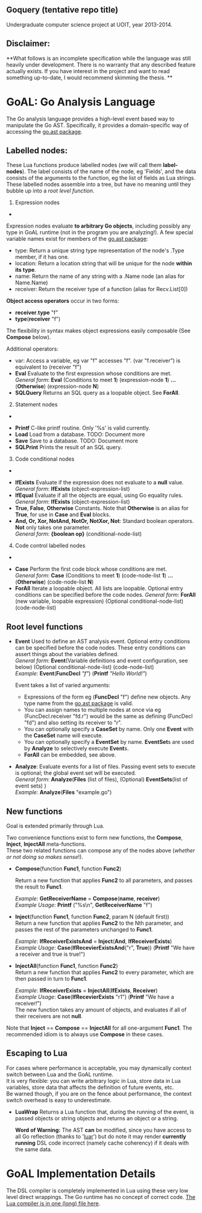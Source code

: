 Goquery (tentative repo title)
-
Undergraduate computer science project at UOIT, year 2013-2014.  

Disclaimer: 
-

**What follows is an incomplete specification while the language was still heavily under development. There is no warranty that any described feature actually exists. If you have interest in the project and want to read something up-to-date, I would recommend skimming the thesis. **

GoAL: Go Analysis Language
=

The Go analysis language provides a high-level event based way to manipulate the Go AST. Specifically, it provides a domain-specific way of accessing the [go.ast package](http://golang.org/pkg/go/ast/).

Labelled nodes:
-
These Lua functions produce labelled nodes (we will call them **label-nodes**). The label consists of the name of the node, eg 'Fields', and the data consists of the arguments to the function, eg the list of fields as Lua strings. These labelled nodes assemble into a tree, but have no meaning until they bubble up into a *root level function*.


1) Expression nodes
-

Expression nodes evaluate **to arbitrary Go objects**, including possibly any type in GoAL runtime (not in the program you are analyzing!).
A few special variable names exist for members of the [go.ast package](http://golang.org/pkg/go/ast/):

+ type: Return a unique string type representation of the node's .Type member, if it has one.
+ location: Return a location string that will be unique for the node **within its type**.
+ name: Return the name of any string with a .Name node (an alias for Name.Name)
+ receiver: Return the receiver type of a function (alias for Recv.List[0])

**Object access operators** occur in two forms:  

+ **receiver**.**type** "f"
+ **type**(**receiver** "f")
    
The flexibility in syntax makes object expressions easily composable (See **Compose** below).

Additional operators:

+ var: Access a variable, eg var "f" accesses "f". (var "f.receiver") is equivalent to (receiver "f")
+ **Eval** Evaluate to the first expression whose conditions are met.  
    *General form*: **Eval** (Conditions to meet **1**) (expression-node **1**) **...** (**Otherwise**) (expression-node **N**) 
+ **SQLQuery** Returns an SQL query as a loopable object. See **ForAll**.

2) Statement nodes
-
+ **Printf** C-like printf routine. Only '%s' is valid currently.
+ **Load** Load from a database. TODO: Document more
+ **Save** Save to a database. TODO: Document more
+ **SQLPrint** Prints the result of an SQL query.

3) Code conditional nodes
-
+ **IfExists** Evaluate if the expression does not evaluate to a **null** value.  
    *General form*: **IfExists** (object-expression-list)
+ **IfEqual** Evaluate if all the objects are equal, using Go equality rules.  
    *General form*: **IfExists** (object-expression-list)
+ **True**, **False**, **Otherwise** Constants. Note that **Otherwise** is an alias for **True**, for use in **Case** and **Eval** blocks.
+ **And, Or, Xor, NotAnd, NotOr, NotXor, Not**: Standard boolean operators. **Not** only takes one parameter.  
    *General form*: **{boolean op}** (conditional-node-list)

4) Code control labelled nodes
-
+ **Case** Perform the first code block whose conditions are met.  
    *General form*: **Case** (Conditions to meet **1**) (code-node-list **1**) **...** (**Otherwise**) (code-node-list **N**) 
+ **ForAll** Iterate a loopable object. All lists are loopable. Optional entry conditions can be specified before the code nodes.
    *General form*: **ForAll** (new variable, loopable expression) (Optional conditional-node-list) (code-node-list)



Root level functions
-
+ **Event** Used to define an AST analysis event. Optional entry conditions can be specified before the code nodes. These entry conditions can assert things about the variables defined.  
    *General form*: **Event**(Variable definitions and event configuration, see below) (Optional conditional-node-list) (code-node-list)  
    *Example*: **Event**(**FuncDecl** *"f"*) (**Printf** *"Hello World!"*)

    Event takes a list of varied arguments:  
    
    + Expressions of the form eg (**FuncDecl** "f") define new objects. Any type name from the [go.ast package](http://golang.org/pkg/go/ast/) is valid.  
    + You can assign names to multiple nodes at once via eg (FuncDecl.receiver "fd.r") would be the same as defining (FuncDecl "fd") and also setting its receiver to "r".
    + You can optionally specify a **CaseSet** by name. Only one **Event** with the **CaseSet** name will execute.
    + You can optionally specify a **EventSet** by name. **EventSet**s are used by **Analyze** to selectively execute **Event**s.
    + **ForAll** can be embedded, see above.

+ **Analyze**: Evaluate events for a list of files. Passing event sets to execute is optional; the global event set will be executed.  
    *General form*: **Analyze**(**Files** (list of files), (Optional) **EventSets**(list of event sets) )  
    *Example*: **Analyze**(**Files** "example.go")



New functions
-
Goal is extended primarily through Lua.  

Two convenience functions exist to form new functions, the **Compose**, **Inject**, **InjectAll** meta-functions.  
These two related functions can compose any of the nodes above (*whether or not doing so makes sense*!).

+ **Compose**(function **Func1**, function **Func2**)

    Return a new function that applies **Func2** to all parameters, and passes the result to **Func1**.

    *Example*: **GetReceiverName** = **Compose**(**name**, **receiver**)  
    *Example Usage*: **Printf** ("%s\n", **GetReceiverName** "f")

+ **Inject**(function **Func1**, function **Func2**, param N (default first))  
    Return a new function that applies **Func2** to the Nth parameter, and passes the rest of the parameters unchanged to **Func1**.

    *Example*: **IfReceiverExistsAnd** = **Inject**(**And**, **IfReceiverExists**)  
    *Example Usage*: **Case**(**IfRecevierExistsAnd**("r", **True**)) (**Printf** "We have a receiver and true is true!")

+ **InjectAll**(function **Func1**, function **Func2**)  
    Return a new function that applies **Func2** to every parameter, which are then passed in turn to **Func1**.  

    *Example*: **IfReceiverExists** = **InjectAll**(**IfExists**, **Receiver**)  
    *Example Usage*: **Case**(**IfRecevierExists** "r1") (**Printf** "We have a receiver!")  
    The new function takes any amount of objects, and evaluates if all of their receivers are not **null**.  

Note that **Inject** == **Compose** == **InjectAll** for all one-argument **Func1**. The recommended idiom is to always use **Compose** in these cases.

Escaping to Lua
-
For cases where performance is acceptable, you may dynamically context switch between Lua and the GoAL runtime.  
It is very flexible: you can write arbitrary logic in Lua, store data in Lua variables, store data that affects the definition of future events, etc.  
Be warned though, if you are on the fence about performance, the context switch overhead is easy to underestimate.

+ **LuaWrap** Returns a Lua function that, during the running of the event, is passed objects or string objects and returns an object or a string.  

    **Word of Warning:** The AST **can** be modified, since you have access to all Go reflection (thanks to '[luar](https://github.com/stevedonovan/luar/)') but do note it may render **currently running** DSL code incorrect (namely cache coherency) if it deals with the same data.


GoAL Implementation Details
=

The DSL compiler is completely implemented in Lua using these very low level direct wrappings. The Go runtime has no concept of correct code. [The Lua compiler is in one (long) file here](https://github.com/ludamad/goquery/blob/master/src/goal/prelude.lua).
